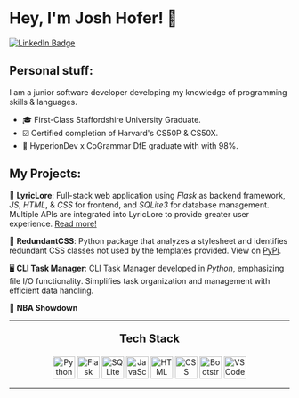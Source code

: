 # Hey, I'm Josh Hofer! 🌱

<div id="badges">
    <a href="https://www.linkedin.com/in/hoferjosh/">
        <img src="https://img.shields.io/badge/LinkedIn-blue?style=for-the-badge&logo=linkedin&logoColor=white" alt="LinkedIn Badge"/>
    </a>
</div>

## Personal stuff:
I am a junior software developer developing my knowledge of programming skills & languages.

- 🎓 First-Class Staffordshire University Graduate.
- ☑️ Certified completion of Harvard's CS50P & CS50X.
- 🚀 HyperionDev x CoGrammar DfE graduate with with 98%.

## My Projects:
🎤 **LyricLore**: Full-stack web application using *Flask* as backend framework, *JS*, *HTML*, & *CSS* for frontend, and *SQLite3* for database management. Multiple APIs are integrated into LyricLore to provide greater user experience. <a href="https://github.com/JoshHofer01/LyricLore/blob/main/README.md">Read more!</a>

📰 **RedundantCSS**: Python package that analyzes a stylesheet and identifies redundant CSS classes not used by the templates provided. View on <a href="https://pypi.org/project/redundantcss/">PyPi</a>.

🖥️ **CLI Task Manager**: CLI Task Manager developed in *Python*, emphasizing file I/O functionality. Simplifies task organization and management with efficient data handling.

🏀 **NBA Showdown**

---

<div align="center">
    <p style="font-weight: bold; font-size: 20px;">Tech Stack</p>
    <link rel="stylesheet" type='text/css' href="https://cdn.jsdelivr.net/gh/devicons/devicon@latest/devicon.min.css"/>
    <img src="https://cdn.jsdelivr.net/gh/devicons/devicon@latest/icons/python/python-original.svg" height="40" title="Python" alt="Python"/>
    <img src="https://cdn.jsdelivr.net/gh/devicons/devicon@latest/icons/flask/flask-original.svg" height="40" title="Flask" alt="Flask"/>
    <img src="https://cdn.jsdelivr.net/gh/devicons/devicon@latest/icons/sqlite/sqlite-original.svg" height="40" title="SQLite" alt="SQLite"/>
    <img src="https://cdn.jsdelivr.net/gh/devicons/devicon@latest/icons/javascript/javascript-original.svg"  height="40" title="JavaScript" alt="JavaScript"/>
    <img src="https://cdn.jsdelivr.net/gh/devicons/devicon@latest/icons/html5/html5-original.svg" height="40" title="HTML" alt="HTML"/>   
    <img src="https://cdn.jsdelivr.net/gh/devicons/devicon@latest/icons/css3/css3-original.svg" height="40" title="CSS" alt="CSS"/>
    <img src="https://cdn.jsdelivr.net/gh/devicons/devicon@latest/icons/bootstrap/bootstrap-original.svg" height="40" title="Bootstrap" alt="Bootstrap"/>
    <img src="https://cdn.jsdelivr.net/gh/devicons/devicon@latest/icons/vscode/vscode-original.svg" height="40" title="VSCode" alt="VSCode"/>  
</div>

---
